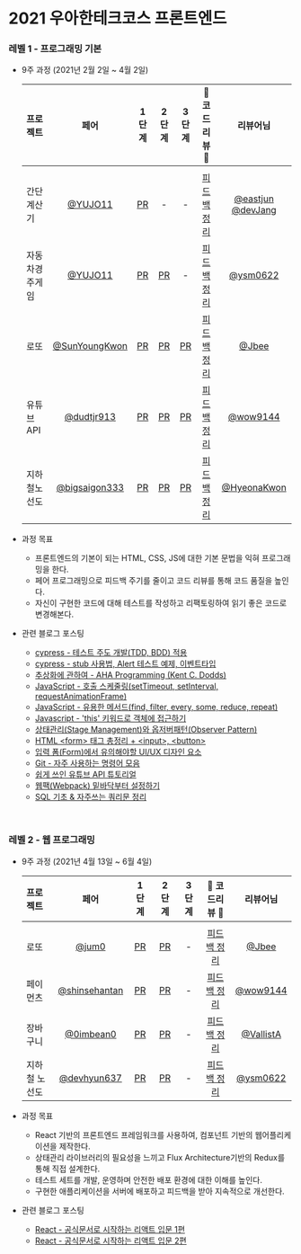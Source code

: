 # 2021 우아한테크코스 프론트엔드

### 레벨 1 - 프로그래밍 기본
- 9주 과정 (2021년 2월 2일  ~ 4월 2일)

  |   프로젝트    |  페어  |  1 단계   |  2 단계  |  3 단계  |   🌟  코드리뷰 🌟   |    리뷰어님    |
  | :---------- | :------: | :------: | :-----: | :---: | :--------------: | :---------: |
  |||||||
  | 간단 계산기   | [@YUJO11](https://github.com/YUJO11) |  [PR](https://github.com/woowacourse/javascript-calculator/pull/6) | - | - | [피드백 정리](https://365kim.tistory.com/75) | [@eastjun](https://github.com/eastjun) [@devJang](https://github.com/devJang) |
  | 자동차경주게임 | [@YUJO11](https://github.com/YUJO11) | [PR](https://github.com/woowacourse/javascript-racingcar/pull/6) | [PR](https://github.com/woowacourse/javascript-racingcar/pull/31) | - | [피드백 정리](https://365kim.tistory.com/82) | [@ysm0622](https://github.com/ysm0622) | 
  | 로또         |[@SunYoungKwon](https://github.com/SunYoungKwon) | [PR](https://github.com/woowacourse/javascript-lotto/pull/33) | [PR](https://github.com/woowacourse/javascript-lotto/pull/7) | [PR](https://github.com/woowacourse/javascript-lotto/pull/62) | [피드백 정리](https://365kim.tistory.com/84) | [@Jbee](https://github.com/JaeYeopHan) |
  | 유튜브API     | [@dudtjr913](https://github.com/dudtjr913) | [PR](https://github.com/woowacourse/javascript-youtube-classroom/pull/11) | [PR](https://github.com/woowacourse/javascript-youtube-classroom/pull/46) | [PR](https://github.com/woowacourse/javascript-youtube-classroom/pull/64) | [피드백 정리](https://365kim.tistory.com/96) | [@wow9144](https://github.com/wow9144)  |
  | 지하철노선도   | [@bigsaigon333](https://github.com/bigsaigon333) | [PR](https://github.com/woowacourse/javascript-subway/pull/12) | [PR](https://github.com/woowacourse/javascript-subway/pull/59) | [PR](https://github.com/woowacourse/javascript-subway/pull/59) | [피드백 정리](https://365kim.tistory.com/103) | [@HyeonaKwon](https://github.com/HyeonaKwon) |

- 과정 목표
  - 프론트엔드의 기본이 되는 HTML, CSS, JS에 대한 기본 문법을 익혀 프로그래밍을 한다.
  - 페어 프로그래밍으로 피드백 주기를 줄이고 코드 리뷰를 통해 코드 품질을 높인다.
  - 자신이 구현한 코드에 대해 테스트를 작성하고 리팩토링하여 읽기 좋은 코드로 변경해본다.

- 관련 블로그 포스팅
  - [cypress - 테스트 주도 개발(TDD, BDD) 적용](https://365kim.tistory.com/70)
  - [cypress - stub 사용법, Alert 테스트 예제, 이벤트타입](https://365kim.tistory.com/74)
  - [추상화에 관하여 - AHA Programming (Kent C. Dodds)](https://365kim.tistory.com/77)
  - [JavaScript - 호출 스케줄링(setTimeout, setInterval, requestAnimationFrame)](https://365kim.tistory.com/72)
  - [JavaScript - 유용한 메서드(find, filter, every, some, reduce, repeat)](https://365kim.tistory.com/76)
  - [Javascript - 'this' 키워드로 객체에 접근하기](https://365kim.tistory.com/81)
  - [상태관리(Stage Management)와 옵저버패턴(Observer Pattern)](https://365kim.tistory.com/89)
  - [HTML \<form\> 태그 총정리 + \<input\>, \<button\>](https://365kim.tistory.com/64)
  - [입력 폼(Form)에서 유의해야할 UI/UX 디자인 요소](https://365kim.tistory.com/91?category=456013)
  - [Git - 자주 사용하는 명령어 모음](https://365kim.tistory.com/78)
  - [쉽게 쓰인 유튜브 API 튜토리얼](https://365kim.tistory.com/93)
  - [웹팩(Webpack) 밑바닥부터 설정하기](https://365kim.tistory.com/35)
  - [SQL 기초 & 자주쓰는 쿼리문 정리](https://365kim.tistory.com/102)
  
<br/>

### 레벨 2 - 웹 프로그래밍
- 9주 과정 (2021년 4월 13일  ~ 6월 4일)

  |   프로젝트    |  페어  |  1 단계   |  2 단계  |  3 단계  |   🌟  코드리뷰 🌟   |    리뷰어님    |
  | :---------- | :------: | :------: | :-----: | :---: | :--------------: | :---------: |
  |||||||
  | 로또 | [@jum0](https://github.com/jum0) | [PR](https://github.com/woowacourse/react-lotto/pull/8) | [PR](https://github.com/woowacourse/react-lotto/pull/58) | - | [피드백 정리](https://365kim.tistory.com/115) | [@Jbee](https://github.com/JaeYeopHan) |
  | 페이먼츠 | [@shinsehantan](https://github.com/shinsehantan) | [PR](https://github.com/woowacourse/react-payments/pull/15) | [PR](https://github.com/woowacourse/react-payments/pull/49) | - | [피드백 정리](https://365kim.tistory.com/121) | [@wow9144](https://github.com/wow9144) | 
  | 장바구니 | [@0imbean0](https://github.com/0imbean0) | [PR](https://github.com/woowacourse/react-shopping-cart/pull/5) | [PR](https://github.com/woowacourse/react-shopping-cart/pull/54) | - | [피드백 정리](https://365kim.tistory.com/129) | [@VallistA](https://github.com/Vallista) | 
  | 지하철 노선도 | [@devhyun637](https://github.com/devhyun637) | [PR](https://github.com/woowacourse/react-subway-map/pull/20) | [PR](https://github.com/woowacourse/react-subway-map/pull/38) | - | [피드백 정리](https://365kim.tistory.com/131) | [@ysm0622](https://github.com/ysm0622) | 

- 과정 목표
  - React 기반의 프론트엔드 프레임워크를 사용하여, 컴포넌트 기반의 웹어플리케이션을 제작한다.
  - 상태관리 라이브러리의 필요성을 느끼고 Flux Architecture기반의 Redux를 통해 직접 설계한다.
  - 테스트 세트를 개발, 운영하며 안전한 배포 환경에 대한 이해를 높인다.
  - 구현한 애플리케이션을 서버에 배포하고 피드백을 받아 지속적으로 개선한다.

- 관련 블로그 포스팅
  - [React - 공식문서로 시작하는 리액트 입문 1편](https://365kim.tistory.com/109)
  - [React - 공식문서로 시작하는 리액트 입문 2편](https://365kim.tistory.com/111)
  
<br/>
